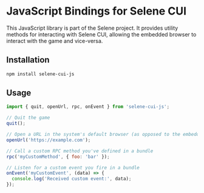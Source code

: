 # JavaScript Bindings for Selene CUI 

This JavaScript library is part of the Selene project. It provides utility methods for interacting with Selene CUI, allowing the embedded browser to interact with the game and vice-versa.

## Installation

```bash
npm install selene-cui-js
```

## Usage

```javascript
import { quit, openUrl, rpc, onEvent } from 'selene-cui-js';

// Quit the game
quit();

// Open a URL in the system's default browser (as opposed to the embedded browser)
openUrl('https://example.com');

// Call a custom RPC method you've defined in a bundle
rpc('myCustomMethod', { foo: 'bar' });

// Listen for a custom event you fire in a bundle
onEvent('myCustomEvent', (data) => {
  console.log('Received custom event:', data);
});
```